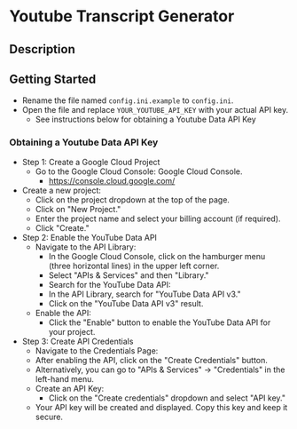 # Youtube Transcript Generator
## Description
## Getting Started

- Rename the file named `config.ini.example` to `config.ini`.
- Open the file and replace `YOUR_YOUTUBE_API_KEY` with your actual API key.
  - See instructions below for obtaining a Youtube Data API Key

### Obtaining a Youtube Data API Key

- Step 1: Create a Google Cloud Project
  - Go to the Google Cloud Console: Google Cloud Console.
    - https://console.cloud.google.com/
- Create a new project:
  - Click on the project dropdown at the top of the page.
  - Click on "New Project."
  - Enter the project name and select your billing account (if required).
  - Click "Create."
- Step 2: Enable the YouTube Data API
  - Navigate to the API Library:
    - In the Google Cloud Console, click on the hamburger menu (three horizontal lines) in the upper left corner.
    - Select "APIs & Services" and then "Library."
    - Search for the YouTube Data API:
    - In the API Library, search for "YouTube Data API v3."
    - Click on the "YouTube Data API v3" result.
  - Enable the API:
    - Click the "Enable" button to enable the YouTube Data API for your project.
- Step 3: Create API Credentials
  - Navigate to the Credentials Page:
  - After enabling the API, click on the "Create Credentials" button.
  - Alternatively, you can go to "APIs & Services" -> "Credentials" in the left-hand menu.
  - Create an API Key:
    - Click on the "Create credentials" dropdown and select "API key."
  - Your API key will be created and displayed. Copy this key and keep it secure.
